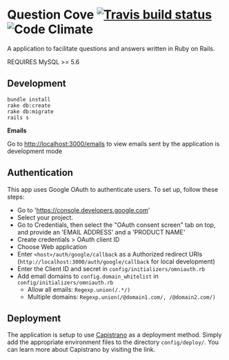 # Question Cove [![Travis build status](https://travis-ci.org/severest/question-cove.svg?branch=master)](https://travis-ci.org/severest/question-cove) ![Code Climate](https://codeclimate.com/github/severest/question-cove/badges/gpa.svg)

A application to facilitate questions and answers written in Ruby on Rails.

REQUIRES MySQL >= 5.6 

## Development

```
bundle install
rake db:create
rake db:migrate
rails s
```

**Emails**

Go to <http://localhost:3000/emails> to view emails sent by the application is development mode


## Authentication

This app uses Google OAuth to authenticate users. To set up, follow these steps:

- Go to 'https://console.developers.google.com'
- Select your project.
- Go to Credentials, then select the "OAuth consent screen" tab on top, and provide an 'EMAIL ADDRESS' and a 'PRODUCT NAME'
- Create credentials > OAuth client ID
- Choose Web application
- Enter `<host>/auth/google/callback` as a Authorized redirect URIs (`http://localhost:3000/auth/google/callback` for local development)
- Enter the Client ID and secret in `config/initializers/omniauth.rb`
- Add email domains to `config.domain_whitelist` in `config/initializers/omniauth.rb`
  - Allow all emails: `Regexp.union(/.*/)`
  - Multiple domains: `Regexp.union(/@domain1.com/, /@domain2.com/)`


## Deployment

The application is setup to use [Capistrano](https://github.com/capistrano/capistrano) as a deployment method. Simply add the appropriate environment files to the directory `config/deploy/`. You can learn more about Capistrano by visiting the link.
